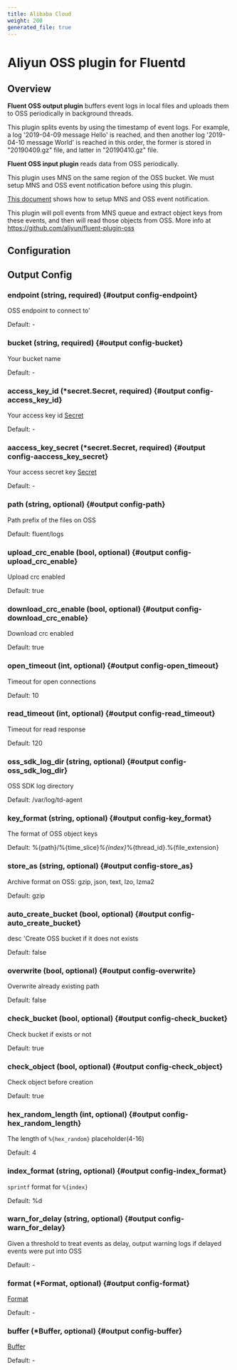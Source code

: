 ```yaml
---
title: Alibaba Cloud
weight: 200
generated_file: true
---
```


# Aliyun OSS plugin for Fluentd
## Overview
**Fluent OSS output plugin** buffers event logs in local files and uploads them to OSS periodically in background threads.

This plugin splits events by using the timestamp of event logs. For example,  a log '2019-04-09 message Hello' is reached, and then another log '2019-04-10 message World' is reached in this order, the former is stored in "20190409.gz" file, and latter in "20190410.gz" file.

**Fluent OSS input plugin** reads data from OSS periodically.

This plugin uses MNS on the same region of the OSS bucket. We must setup MNS and OSS event notification before using this plugin.

[This document](https://help.aliyun.com/document_detail/52656.html) shows how to setup MNS and OSS event notification.

This plugin will poll events from MNS queue and extract object keys from these events, and then will read those objects from OSS.
More info at https://github.com/aliyun/fluent-plugin-oss

## Configuration
## Output Config

### endpoint (string, required) {#output config-endpoint}

OSS endpoint to connect to' 

Default: -

### bucket (string, required) {#output config-bucket}

Your bucket name 

Default: -

### access_key_id (*secret.Secret, required) {#output config-access_key_id}

Your access key id [Secret](../secret/) 

Default: -

### aaccess_key_secret (*secret.Secret, required) {#output config-aaccess_key_secret}

Your access secret key [Secret](../secret/) 

Default: -

### path (string, optional) {#output config-path}

Path prefix of the files on OSS  

Default:  fluent/logs

### upload_crc_enable (bool, optional) {#output config-upload_crc_enable}

Upload crc enabled  

Default:  true

### download_crc_enable (bool, optional) {#output config-download_crc_enable}

Download crc enabled  

Default:  true

### open_timeout (int, optional) {#output config-open_timeout}

Timeout for open connections  

Default:  10

### read_timeout (int, optional) {#output config-read_timeout}

Timeout for read response  

Default:  120

### oss_sdk_log_dir (string, optional) {#output config-oss_sdk_log_dir}

OSS SDK log directory  

Default:  /var/log/td-agent

### key_format (string, optional) {#output config-key_format}

The format of OSS object keys  

Default:  %{path}/%{time_slice}_%{index}_%{thread_id}.%{file_extension}

### store_as (string, optional) {#output config-store_as}

Archive format on OSS: gzip, json, text, lzo, lzma2  

Default:  gzip

### auto_create_bucket (bool, optional) {#output config-auto_create_bucket}

desc 'Create OSS bucket if it does not exists  

Default:  false

### overwrite (bool, optional) {#output config-overwrite}

Overwrite already existing path  

Default:  false

### check_bucket (bool, optional) {#output config-check_bucket}

Check bucket if exists or not  

Default:  true

### check_object (bool, optional) {#output config-check_object}

Check object before creation  

Default:  true

### hex_random_length (int, optional) {#output config-hex_random_length}

The length of `%{hex_random}` placeholder(4-16)  

Default:  4

### index_format (string, optional) {#output config-index_format}

`sprintf` format for `%{index}`  

Default:  %d

### warn_for_delay (string, optional) {#output config-warn_for_delay}

Given a threshold to treat events as delay, output warning logs if delayed events were put into OSS 

Default: -

### format (*Format, optional) {#output config-format}

[Format](../format/) 

Default: -

### buffer (*Buffer, optional) {#output config-buffer}

[Buffer](../buffer/) 

Default: -


